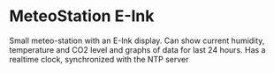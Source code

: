 # MeteoStation E-Ink
Small meteo-station with an E-Ink display. 
Can show current humidity, temperature and CO2 level
and graphs of data for last 24 hours.
Has a realtime clock, synchronized with the NTP server
